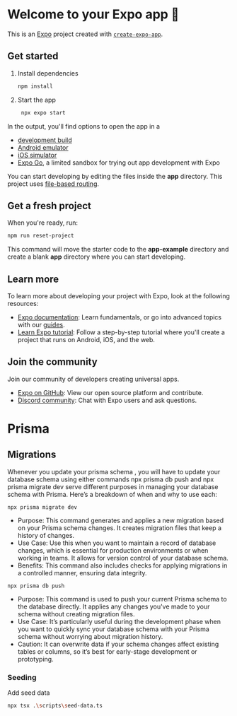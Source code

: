 # Welcome to your Expo app 👋

This is an [Expo](https://expo.dev) project created with [`create-expo-app`](https://www.npmjs.com/package/create-expo-app).

## Get started

1. Install dependencies

   ```bash
   npm install
   ```

2. Start the app

   ```bash
    npx expo start
   ```

In the output, you'll find options to open the app in a

- [development build](https://docs.expo.dev/develop/development-builds/introduction/)
- [Android emulator](https://docs.expo.dev/workflow/android-studio-emulator/)
- [iOS simulator](https://docs.expo.dev/workflow/ios-simulator/)
- [Expo Go](https://expo.dev/go), a limited sandbox for trying out app development with Expo

You can start developing by editing the files inside the **app** directory. This project uses [file-based routing](https://docs.expo.dev/router/introduction).

## Get a fresh project

When you're ready, run:

```bash
npm run reset-project
```

This command will move the starter code to the **app-example** directory and create a blank **app** directory where you can start developing.

## Learn more

To learn more about developing your project with Expo, look at the following resources:

- [Expo documentation](https://docs.expo.dev/): Learn fundamentals, or go into advanced topics with our [guides](https://docs.expo.dev/guides).
- [Learn Expo tutorial](https://docs.expo.dev/tutorial/introduction/): Follow a step-by-step tutorial where you'll create a project that runs on Android, iOS, and the web.

## Join the community

Join our community of developers creating universal apps.

- [Expo on GitHub](https://github.com/expo/expo): View our open source platform and contribute.
- [Discord community](https://chat.expo.dev): Chat with Expo users and ask questions.


# Prisma
## Migrations

Whenever you update your prisma schema , you will have to update your database schema using either commands npx prisma db push and npx prisma migrate dev serve different purposes in managing your database schema with Prisma. Here’s a breakdown of when and why to use each:

`npx prisma migrate dev`
- Purpose: This command generates and applies a new migration based on your Prisma schema changes. It creates migration files that keep a history of changes.
- Use Case: Use this when you want to maintain a record of database changes, which is essential for production environments or when working in teams. It allows for version control of your database schema.
- Benefits: This command also includes checks for applying migrations in a controlled manner, ensuring data integrity.

`npx prisma db push`
- Purpose: This command is used to push your current Prisma schema to the database directly. It applies any changes you've made to your schema without creating migration files.
- Use Case: It’s particularly useful during the development phase when you want to quickly sync your database schema with your Prisma schema without worrying about migration history.
- Caution: It can overwrite data if your schema changes affect existing tables or columns, so it’s best for early-stage development or prototyping.

### Seeding

Add seed data

```bash
npx tsx .\scripts\seed-data.ts
```
